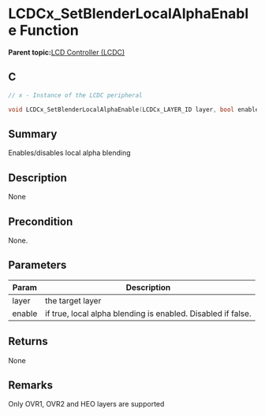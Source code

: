 # LCDCx\_SetBlenderLocalAlphaEnable Function

**Parent topic:**[LCD Controller \(LCDC\)](GUID-6C399A67-3956-464B-9055-02C390FC3228.md)

## C

```c
// x - Instance of the LCDC peripheral

void LCDCx_SetBlenderLocalAlphaEnable(LCDCx_LAYER_ID layer, bool enable)
```

## Summary

Enables/disables local alpha blending

## Description

None

## Precondition

None.

## Parameters

|Param|Description|
|-----|-----------|
|layer|the target layer|
|enable|if true, local alpha blending is enabled. Disabled if false.|

## Returns

None

## Remarks

Only OVR1, OVR2 and HEO layers are supported

